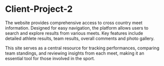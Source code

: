 # Client-Project-2
The website provides comprehensive access to cross country meet information. Designed for easy navigation, the platform allows users to search and explore results from various meets. Key features include detailed athlete results, team results, overall comments and photo gallery.

This site serves as a central resource for tracking performances, comparing team standings, and reviewing insights from each meet, making it an essential tool for those involved in the sport.


